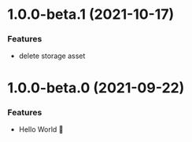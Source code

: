 # 1.0.0-beta.1 (2021-10-17)

### Features

- delete storage asset

# 1.0.0-beta.0 (2021-09-22)

### Features

- Hello World 👋
